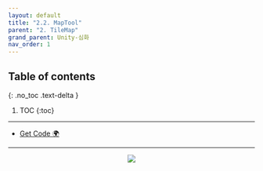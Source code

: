 ```yaml
---
layout: default
title: "2.2. MapTool"
parent: "2. TileMap"
grand_parent: Unity-심화
nav_order: 1
---
```


## Table of contents
{: .no_toc .text-delta }

1. TOC
{:toc}

---

* [Get Code 🌍]()

---

<p align="center">
  <img src="https://taehyungs-programming-blog.github.io/blog/assets/images/csharp/unity-adv/unity-adv-2-2-1.png"/>
</p>


